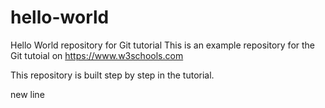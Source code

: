 # hello-world
Hello World repository for Git tutorial
This is an example repository for the Git tutoial on https://www.w3schools.com

This repository is built step by step in the tutorial.

new line
